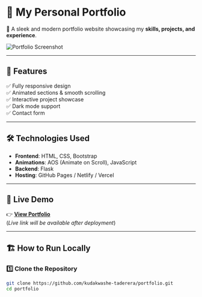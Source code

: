 
# 🌟 My Personal Portfolio

🚀 A sleek and modern portfolio website showcasing my **skills, projects, and experience**.

![Portfolio Screenshot](static/img/screenshot.png)

---

## 📌 Features
✅ Fully responsive design  
✅ Animated sections & smooth scrolling  
✅ Interactive project showcase  
✅ Dark mode support  
✅ Contact form  

---

## 🛠️ Technologies Used
- **Frontend**: HTML, CSS, Bootstrap
- **Animations**: AOS (Animate on Scroll), JavaScript
- **Backend**: Flask
- **Hosting**: GitHub Pages / Netlify / Vercel

---

## 🚀 Live Demo
👉 **[View Portfolio](https://kudakwashe-taderera.github.io/portfolio/)**  
(*Live link will be available after deployment*)

---

## 🏗️ How to Run Locally
### 1️⃣ Clone the Repository
```bash
git clone https://github.com/kudakwashe-taderera/portfolio.git
cd portfolio

